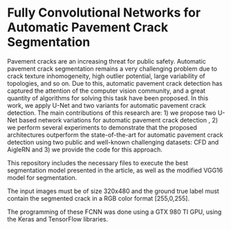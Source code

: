 # Fully Convolutional Networks for Automatic Pavement Crack Segmentation
Pavement cracks are an increasing threat for public safety. Automatic pavement crack segmentation remains a very challenging problem due to crack texture inhomogeneity, high outlier potential, large variability of topologies, and so on. Due to this, automatic pavement crack detection has captured the attention of the computer vision community, and a great quantity of algorithms for solving this task have been proposed. In this work, we apply U-Net and two variants for automatic pavement crack detection. The main contributions of this research are: 1) we propose two U-Net based network variations for automatic pavement crack detection , 2) we perform several experiments to demonstrate that the proposed architectures outperform the state-of-the-art for automatic pavement crack detection using two public and well-known challenging datasets: CFD and AigleRN and 3) we provide the code for this approach. 


This repository includes the necessary files to execute the best segmentation model presented in the article, as well as the modified VGG16 model for segmentation.

The input images must be of size 320x480 and the ground true label must contain the segmented crack in a RGB color format [255,0,255].

The programming of these FCNN was done using a GTX 980 TI GPU, using the Keras and TensorFlow libraries.

